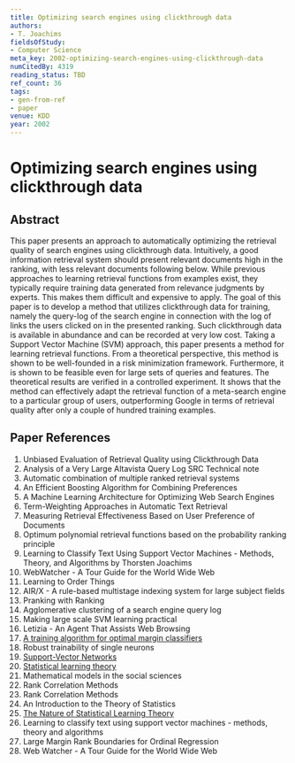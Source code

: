 ```yaml
---
title: Optimizing search engines using clickthrough data
authors:
- T. Joachims
fieldsOfStudy:
- Computer Science
meta_key: 2002-optimizing-search-engines-using-clickthrough-data
numCitedBy: 4319
reading_status: TBD
ref_count: 36
tags:
- gen-from-ref
- paper
venue: KDD
year: 2002
---
```


# Optimizing search engines using clickthrough data

## Abstract

This paper presents an approach to automatically optimizing the retrieval quality of search engines using clickthrough data. Intuitively, a good information retrieval system should present relevant documents high in the ranking, with less relevant documents following below. While previous approaches to learning retrieval functions from examples exist, they typically require training data generated from relevance judgments by experts. This makes them difficult and expensive to apply. The goal of this paper is to develop a method that utilizes clickthrough data for training, namely the query-log of the search engine in connection with the log of links the users clicked on in the presented ranking. Such clickthrough data is available in abundance and can be recorded at very low cost. Taking a Support Vector Machine (SVM) approach, this paper presents a method for learning retrieval functions. From a theoretical perspective, this method is shown to be well-founded in a risk minimization framework. Furthermore, it is shown to be feasible even for large sets of queries and features. The theoretical results are verified in a controlled experiment. It shows that the method can effectively adapt the retrieval function of a meta-search engine to a particular group of users, outperforming Google in terms of retrieval quality after only a couple of hundred training examples.

## Paper References

1. Unbiased Evaluation of Retrieval Quality using Clickthrough Data
2. Analysis of a Very Large Altavista Query Log SRC Technical note
3. Automatic combination of multiple ranked retrieval systems
4. An Efficient Boosting Algorithm for Combining Preferences
5. A Machine Learning Architecture for Optimizing Web Search Engines
6. Term-Weighting Approaches in Automatic Text Retrieval
7. Measuring Retrieval Effectiveness Based on User Preference of Documents
8. Optimum polynomial retrieval functions based on the probability ranking principle
9. Learning to Classify Text Using Support Vector Machines - Methods, Theory, and Algorithms by Thorsten Joachims
10. WebWatcher - A Tour Guide for the World Wide Web
11. Learning to Order Things
12. AIR/X - A rule-based multistage indexing system for Iarge subject fields
13. Pranking with Ranking
14. Agglomerative clustering of a search engine query log
15. Making large scale SVM learning practical
16. Letizia - An Agent That Assists Web Browsing
17. [A training algorithm for optimal margin classifiers](1992-a-training-algorithm-for-optimal-margin-classifiers)
18. Robust trainability of single neurons
19. [Support-Vector Networks](2004-support-vector-networks)
20. [Statistical learning theory](1998-statistical-learning-theory)
21. Mathematical models in the social sciences
22. Rank Correlation Methods
23. Rank Correlation Methods
24. An Introduction to the Theory of Statistics
25. [The Nature of Statistical Learning Theory](2000-the-nature-of-statistical-learning-theory)
26. Learning to classify text using support vector machines - methods, theory and algorithms
27. Large Margin Rank Boundaries for Ordinal Regression
28. Web Watcher - A Tour Guide for the World Wide Web
